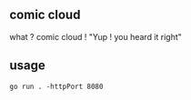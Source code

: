 ## comic cloud
what ? comic cloud ! 
"Yup ! you heard it right"

## usage
```
go run . -httpPort 8080

```

